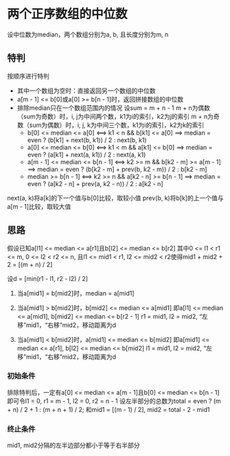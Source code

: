 # 两个正序数组的中位数

设中位数为median，两个数组分别为a, b, 且长度分别为m, n

## 特判

按顺序进行特判

- 其中一个数组为空时：直接返回另一个数组的中位数
- a[m - 1] <= b[0]或a[0] >= b[n - 1]时，返回拼接数组的中位数
- 排除median只在一个数组范围内的情况
设sum = m + n - 1
m + n为偶数（sum为奇数）时，i, j为中间两个数，k1为i的索引，k2为j的索引
m + n为奇数（sum为偶数）时，i, j, k为中间三个数，k1为i的索引，k2为k的索引
  - b[0] <= median <= a[0]     <==> k1 < n  && b[k1] <= a[0]
    ==> median = even ? (b[k1] + next(b, k1)) / 2         : next(b, k1)
  - a[0] <= median <= b[0]     <==> k1 < m  && a[k1] <= b[0]
    ==> median = even ? (a[k1] + next(a, k1)) / 2         : next(a, k1)
  - a[m - 1] <= median <= b[n - 1] <==> k2 >= m && b[k2 - m] >= a[m - 1]
    ==> median = even ? (b[k2 - m] + prev(b, k2 - m)) / 2 : b[k2 - m]
  - median >= b[n - 1] <==> k2 >= n && a[k2 - n] >= b[n - 1]
    ==> median = even ? (a[k2 - n] + prev(a, k2 - n)) / 2 : a[k2 - n]

next(a, k)将a[k]的下一个值与b[0]比较，取较小值
prev(b, k)将b[k]的上一个值与a[m - 1]比较，取较大值

## 思路

假设已知a[l1] <= median <= a[r1]且b[l2] <= median <= b[r2]
其中0 <= l1 < r1 <= m, 0 <= l2 < r2 <= n,
且l1 <= mid1 < r1, l2 <= mid2 < r2使得mid1 + mid2 + 2 = [(m + n) / 2]

设d = [min(r1 - l1, r2 - l2) / 2]

1. 当a[mid1] = b[mid2]时，median = a[mid1]

2. 当a[mid1] > b[mid2]时，b[mid2] <= median <= a[mid1]
即a[l1] <= median <= a[mid1], b[mid2] <= median <= b[r2 - 1]
r1 = mid1, l2 = mid2, “左移”mid1，“右移”mid2，移动距离为d

3. 当a[mid1] < b[mid2]时，a[mid1] <= median <= b[mid2]
即a[mid1] <= median <= a[r1], b[l2] <= median <= b[mid2]
l1 = mid1, l2 = mid2, “左移”mid1，“右移”mid2，移动距离为d

### 初始条件

排除特判后，一定有a[0] <= median <= a[m - 1]且b[0] <= median <= b[n - 1]
即可令l1 = 0, r1 = m - 1, l2 = 0, r2 = n - 1
设左半部分的总数为total = even ? (m + n) / 2 + 1 : (m + n + 1) / 2;
和mid1 = [(m - 1) / 2], mid2 = total - 2 - mid1

### 终止条件

mid1, mid2分隔的左半边部分都小于等于右半部分
